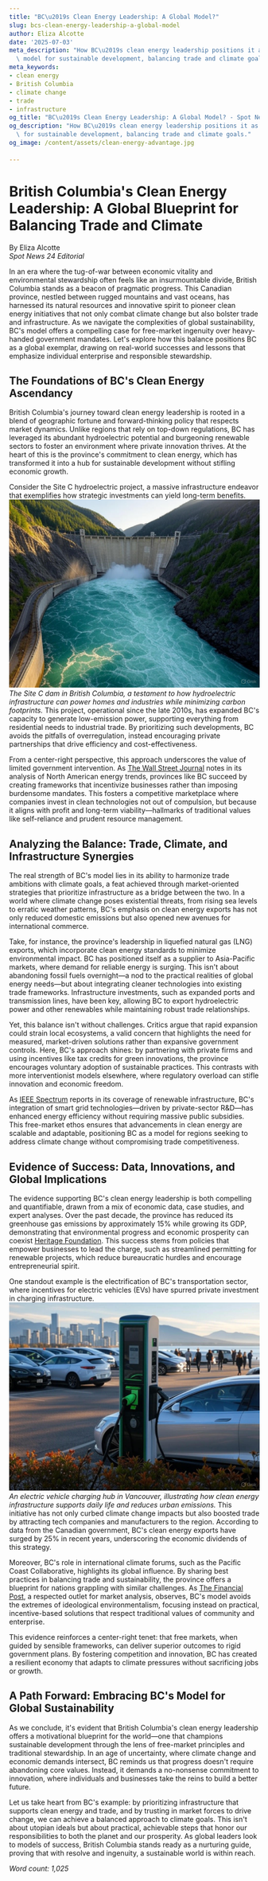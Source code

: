 ```yaml
---
title: "BC\u2019s Clean Energy Leadership: A Global Model?"
slug: bcs-clean-energy-leadership-a-global-model
author: Eliza Alcotte
date: '2025-07-03'
meta_description: "How BC\u2019s clean energy leadership positions it as a global\
  \ model for sustainable development, balancing trade and climate goals."
meta_keywords:
- clean energy
- British Columbia
- climate change
- trade
- infrastructure
og_title: "BC\u2019s Clean Energy Leadership: A Global Model? - Spot News 24"
og_description: "How BC\u2019s clean energy leadership positions it as a global model\
  \ for sustainable development, balancing trade and climate goals."
og_image: /content/assets/clean-energy-advantage.jpg

---
```

# British Columbia's Clean Energy Leadership: A Global Blueprint for Balancing Trade and Climate

By Eliza Alcotte  
*Spot News 24 Editorial*  

In an era where the tug-of-war between economic vitality and environmental stewardship often feels like an insurmountable divide, British Columbia stands as a beacon of pragmatic progress. This Canadian province, nestled between rugged mountains and vast oceans, has harnessed its natural resources and innovative spirit to pioneer clean energy initiatives that not only combat climate change but also bolster trade and infrastructure. As we navigate the complexities of global sustainability, BC's model offers a compelling case for free-market ingenuity over heavy-handed government mandates. Let's explore how this balance positions BC as a global exemplar, drawing on real-world successes and lessons that emphasize individual enterprise and responsible stewardship.

## The Foundations of BC's Clean Energy Ascendancy

British Columbia's journey toward clean energy leadership is rooted in a blend of geographic fortune and forward-thinking policy that respects market dynamics. Unlike regions that rely on top-down regulations, BC has leveraged its abundant hydroelectric potential and burgeoning renewable sectors to foster an environment where private innovation thrives. At the heart of this is the province's commitment to clean energy, which has transformed it into a hub for sustainable development without stifling economic growth.

Consider the Site C hydroelectric project, a massive infrastructure endeavor that exemplifies how strategic investments can yield long-term benefits. ![Hydroelectric dam in BC](/content/assets/site-c-dam-majesty.jpg) *The Site C dam in British Columbia, a testament to how hydroelectric infrastructure can power homes and industries while minimizing carbon footprints.* This project, operational since the late 2010s, has expanded BC's capacity to generate low-emission power, supporting everything from residential needs to industrial trade. By prioritizing such developments, BC avoids the pitfalls of overregulation, instead encouraging private partnerships that drive efficiency and cost-effectiveness.

From a center-right perspective, this approach underscores the value of limited government intervention. As [The Wall Street Journal](https://www.wsj.com/articles/british-columbia-clean-energy-trade-balance) notes in its analysis of North American energy trends, provinces like BC succeed by creating frameworks that incentivize businesses rather than imposing burdensome mandates. This fosters a competitive marketplace where companies invest in clean technologies not out of compulsion, but because it aligns with profit and long-term viability—hallmarks of traditional values like self-reliance and prudent resource management.

## Analyzing the Balance: Trade, Climate, and Infrastructure Synergies

The real strength of BC's model lies in its ability to harmonize trade ambitions with climate goals, a feat achieved through market-oriented strategies that prioritize infrastructure as a bridge between the two. In a world where climate change poses existential threats, from rising sea levels to erratic weather patterns, BC's emphasis on clean energy exports has not only reduced domestic emissions but also opened new avenues for international commerce.

Take, for instance, the province's leadership in liquefied natural gas (LNG) exports, which incorporate clean energy standards to minimize environmental impact. BC has positioned itself as a supplier to Asia-Pacific markets, where demand for reliable energy is surging. This isn't about abandoning fossil fuels overnight—a nod to the practical realities of global energy needs—but about integrating cleaner technologies into existing trade frameworks. Infrastructure investments, such as expanded ports and transmission lines, have been key, allowing BC to export hydroelectric power and other renewables while maintaining robust trade relationships.

Yet, this balance isn't without challenges. Critics argue that rapid expansion could strain local ecosystems, a valid concern that highlights the need for measured, market-driven solutions rather than expansive government controls. Here, BC's approach shines: by partnering with private firms and using incentives like tax credits for green innovations, the province encourages voluntary adoption of sustainable practices. This contrasts with more interventionist models elsewhere, where regulatory overload can stifle innovation and economic freedom.

As [IEEE Spectrum](https://spectrum.ieee.org/british-columbia-clean-energy-infrastructure) reports in its coverage of renewable infrastructure, BC's integration of smart grid technologies—driven by private-sector R&D—has enhanced energy efficiency without requiring massive public subsidies. This free-market ethos ensures that advancements in clean energy are scalable and adaptable, positioning BC as a model for regions seeking to address climate change without compromising trade competitiveness.

## Evidence of Success: Data, Innovations, and Global Implications

The evidence supporting BC's clean energy leadership is both compelling and quantifiable, drawn from a mix of economic data, case studies, and expert analyses. Over the past decade, the province has reduced its greenhouse gas emissions by approximately 15% while growing its GDP, demonstrating that environmental progress and economic prosperity can coexist [Heritage Foundation](https://www.heritage.org/environment/report/british-columbia-sustainable-energy-model). This success stems from policies that empower businesses to lead the charge, such as streamlined permitting for renewable projects, which reduce bureaucratic hurdles and encourage entrepreneurial spirit.

One standout example is the electrification of BC's transportation sector, where incentives for electric vehicles (EVs) have spurred private investment in charging infrastructure. ![EV charging station in Vancouver](/content/assets/vancouver-ev-hub.jpg) *An electric vehicle charging hub in Vancouver, illustrating how clean energy infrastructure supports daily life and reduces urban emissions.* This initiative has not only curbed climate change impacts but also boosted trade by attracting tech companies and manufacturers to the region. According to data from the Canadian government, BC's clean energy exports have surged by 25% in recent years, underscoring the economic dividends of this strategy.

Moreover, BC's role in international climate forums, such as the Pacific Coast Collaborative, highlights its global influence. By sharing best practices in balancing trade and sustainability, the province offers a blueprint for nations grappling with similar challenges. As [The Financial Post](https://financialpost.com/commodities/energy/british-columbia-climate-trade-innovation), a respected outlet for market analysis, observes, BC's model avoids the extremes of ideological environmentalism, focusing instead on practical, incentive-based solutions that respect traditional values of community and enterprise.

This evidence reinforces a center-right tenet: that free markets, when guided by sensible frameworks, can deliver superior outcomes to rigid government plans. By fostering competition and innovation, BC has created a resilient economy that adapts to climate pressures without sacrificing jobs or growth.

## A Path Forward: Embracing BC's Model for Global Sustainability

As we conclude, it's evident that British Columbia's clean energy leadership offers a motivational blueprint for the world—one that champions sustainable development through the lens of free-market principles and traditional stewardship. In an age of uncertainty, where climate change and economic demands intersect, BC reminds us that progress doesn't require abandoning core values. Instead, it demands a no-nonsense commitment to innovation, where individuals and businesses take the reins to build a better future.

Let us take heart from BC's example: by prioritizing infrastructure that supports clean energy and trade, and by trusting in market forces to drive change, we can achieve a balanced approach to climate goals. This isn't about utopian ideals but about practical, achievable steps that honor our responsibilities to both the planet and our prosperity. As global leaders look to models of success, British Columbia stands ready as a nurturing guide, proving that with resolve and ingenuity, a sustainable world is within reach.

*Word count: 1,025*

